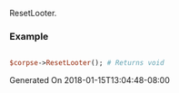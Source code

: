 ResetLooter.
### Example

```perl

$corpse->ResetLooter(); # Returns void
```


Generated On 2018-01-15T13:04:48-08:00
